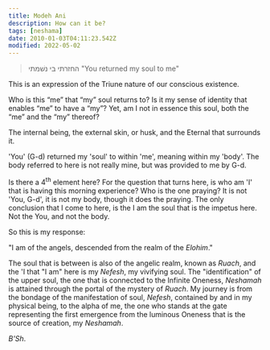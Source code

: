 ```yaml
---
title: Modeh Ani
description: How can it be?
tags: [neshama]
date: 2010-01-03T04:11:23.542Z
modified: 2022-05-02
---
```


> החזרתי בי נשׁמתי
> "You returned my soul to me"

This is an expression of the Triune nature of our conscious existence.

Who is this “me” that “my” soul returns to? Is it my sense of identity that enables “me” to have a “my”? Yet, am I not in essence this soul, both the “me” and the “my” thereof?

The internal being, the external skin, or husk, and the Eternal that surrounds it.

'You' (G-d) returned my 'soul' to within 'me', meaning within my 'body'. The body referred to here is not really mine, but was provided to me by G-d.

Is there a 4<sup>th</sup> element here? For the question that turns here, is who am 'I' that is having this morning experience? Who is the one praying? It is not 'You, G-d', it is not my body, though it does the praying. The only conclusion that I come to here, is the I am the soul that is the impetus here. Not the You, and not the body.

So this is my response:

"I am of the angels, descended from the realm of the _Elohim_."

The soul that is between is also of the angelic realm, known as _Ruach_, and the 'I that "I am" here is my _Nefesh_, my vivifying soul. The "identification" of the upper soul, the one that is connected to the Infinite Oneness, _Neshamah_ is attained through the portal of the mystery of _Ruach_. My journey is from the bondage of the manifestation of soul, _Nefesh_, contained by and in my physical being, to the alpha of me, the one who stands at the gate representing the first emergence from the luminous Oneness that is the source of creation, my _Neshamah_.

_B'Sh_.
